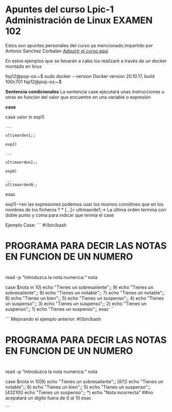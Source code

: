 # Apuntes del curso Lpic-1 Administración de Linux EXAMEN 102 

Estos son apuntes personales del curso ya mencionado,impartido por Antonio Sanchez Corbalan [Adquirir el curso aquí](https://www.udemy.com/share/1037bm3@mr3ZzuG44Kr-7Bw9ftg_dYG6dMK7vwGHUdTB9nSlY7uOmith_qw0hLHLwWtwEFSJ/)

En estos ejemplos que se llevarán a cabo los realizaré a través de un docker montado en linux 

fsp12@pop-os:~$ sudo docker --version
Docker version 20.10.17, build 100c701
fsp12@pop-os:~$

**Sentencia condicionales**
La sentencia case ejecutará unas instrucciones u otras en función del valor que encuentre en una variable o expresión

**case**

case valor in
    exp1) 

    ...
    
    ultimarden1;;
    
    exp2)
    
    ...
    
    ultimaorden2;;
    
    expN)
    
    ...
    ultimaordenN;;

esac

exp1)-<en las expresiones podemos usar los mismos comidines que en los nombres de los ficheros ? * [...]>
ultimaorde1;-> La última orden termina con doble punto y coma para indicar que termia el case

Ejemplo Case:
´´´
#!/bin/bash

#
# PROGRAMA PARA DECIR LAS NOTAS EN FUNCION DE UN NUMERO
#

read -p "Introduzca la nota numerica:" nota

case $nota in
	10)
		echo "Tienes un sobresaliente";;
	9)
		echo "Tienes un sobresaliente";;
	8)
		echo "Tienes un notable";;
	7)
                echo "Tienes un notable";;
	6)
                echo "Tienes un bien";;
	5)
                echo "Tienes un suspenso";;
	4)
                echo "Tienes un suspenso";;
	3)
                echo "Tienes un suspenso";;
	2)
                echo "Tienes un suspenso";;
	1)
                echo "Tienes un suspenso";;
esac
´´´


´´´
Mejorando el ejemplo anterior:
#!/bin/bash

#
# PROGRAMA PARA DECIR LAS NOTAS EN FUNCION DE UN NUMERO
#

read -p "Introduzca la nota numerica:" nota

case $nota in
	10|9)
		echo "Tienes un sobresaliente";;
	[87])
		echo "Tienes un notable";;
	6)
                echo "Tienes un bien";;
	5)
                echo "Tienes un suspenso";;
	[43210])
                echo "Tienes un suspenso";;
	*)
		echo "Nota incorrecta" ##no acepatará un digito fuera de 0 al 10
 esac


´´´




